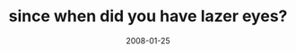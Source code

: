 ---
layout: base.njk
title : 'since when did you have lazer eyes?' 
view_title : 'since when did you have lazer eyes?' 
year : '2008' 
date : '2008-01-25' 
img_file : '/drawing/sincewhendidyouhavelazereyes.png' 
html_file : 'sincewhendidyouhavelazereyes' 
next_html : 'itllonlytakfiveminutes.html' 
year_order : '36' 
permalink : "title/{{html_file}}.html"
---